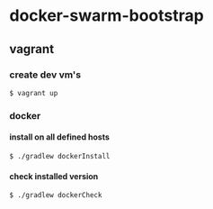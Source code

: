 # docker-swarm-bootstrap

## vagrant

### create dev vm's
```
$ vagrant up
```

### docker

#### install on all defined hosts
```
$ ./gradlew dockerInstall
```

#### check installed version
```
$ ./gradlew dockerCheck
```
